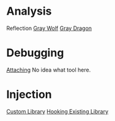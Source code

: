 <!-- TITLE: Dotnet -->
<!-- SUBTITLE: A quick summary of Dotnet -->

# Analysis
Reflection
[Gray Wolf](/dotnet-graywolf)
[Gray Dragon](/dotnet-graydragon)

# Debugging
[Attaching](/dotnet-debugging)  No idea what tool here.
# Injection
[Custom Library](/dotnet-customlib)
[Hooking Existing Library](dotnet-hooking)
